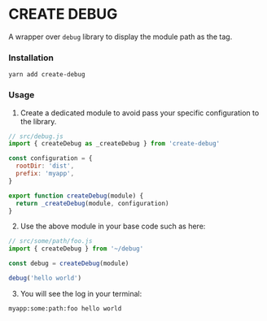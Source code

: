 # CREATE DEBUG

A wrapper over `debug` library to display the module path as the tag.

### Installation

```
yarn add create-debug
```

### Usage

1. Create a dedicated module to avoid pass your specific configuration to the library.

```js
// src/debug.js
import { createDebug as _createDebug } from 'create-debug'

const configuration = {
  rootDir: 'dist',
  prefix: 'myapp',
}

export function createDebug(module) {
  return _createDebug(module, configuration)
}
```

2. Use the above module in your base code such as here:

```js
// src/some/path/foo.js
import { createDebug } from '~/debug'

const debug = createDebug(module)

debug('hello world')
```

3. You will see the log in your terminal:

```sh
myapp:some:path:foo hello world
```
